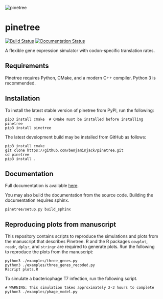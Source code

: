 ![pinetree](https://github.com/clauswilke/pinetree/blob/master/docs/pinetree-logo.png?raw=true)

# pinetree 
[![Build Status](https://travis-ci.org/clauswilke/pinetree.svg?branch=master)](https://travis-ci.org/clauswilke/pinetree)
[![Documentation Status](https://readthedocs.org/projects/pinetree/badge/?version=latest)](http://pinetree.readthedocs.io/en/latest/?badge=latest)

A flexible gene expression simulator with codon-specific translation rates.

## Requirements

Pinetree requires Python, CMake, and a modern C++ compiler. Python 3 is recommended.

## Installation

To install the latest stable version of pinetree from PyPI, run the following:

```
pip3 install cmake  # CMake must be installed before installing pinetree
pip3 install pinetree 
```

The latest development build may be installed from GitHub as follows:

```
pip3 install cmake   
git clone https://github.com/benjaminjack/pinetree.git
cd pinetree
pip3 install .
```

## Documentation

Full documentation is available [here](http://pinetree.readthedocs.io/).

You may also build the documentation from the source code. Building the documentation requires sphinx.

```
pinetree/setup.py build_sphinx
```

## Reproducing plots from manuscript

This repository contains scripts to reproduce the simulations and plots from the manuscript that describes Pinetree. R and the R packages `cowplot`, `readr`, `dplyr`, and `stringr` are required to generate plots. Run the following to reproduce the plots from the manuscript:

```
python3 ./examples/three_genes.py
python3 ./examples/three_genes_recoded.py
Rscript plots.R
```

To simulate a bacteriophage T7 infection, run the following script.

```
# WARNING: This simulation takes approximately 2-3 hours to complete
python3 ./examples/phage_model.py
```



